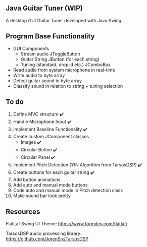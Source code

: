 ## Java Guitar Tuner (WIP)
A desktop GUI Guitar Tuner developed with Java Swing

## Program Base Functionality
* GUI Components
  * Stream audio JToggleButton
  * Guitar String JButton (for each string) 
  * Tuning (standard, drop-d etc.) JComboBox
* Read audio from system microphone in real-time 
* Write audio to byte array
* Detect guitar sound in byte array
* Classify sound in relation to string + tuning selection


## To do
1. Define MVC structure :heavy_check_mark:
2. Handle Microphone Input :heavy_check_mark:
3. Implement Baseline Functionality :heavy_check_mark:
4. Create custom JComponent classes
   - Images :heavy_check_mark:
   - Circular Button :heavy_check_mark:
   - Circular Panel :heavy_check_mark:
5. Implement Pitch Detection (YIN Algorithm from TarsosDSP) :heavy_check_mark:
6. Create buttons for each guitar string :heavy_check_mark:
7. Add button animations
8. Add auto and manual mode buttons
9. Code auto and manual mode in Pitch detection class
10. Make sound bar look pretty

## Resources
FlatLaf Swing UI Theme: https://www.formdev.com/flatlaf/

TarsosDSP audio processing library: https://github.com/JorenSix/TarsosDSP


